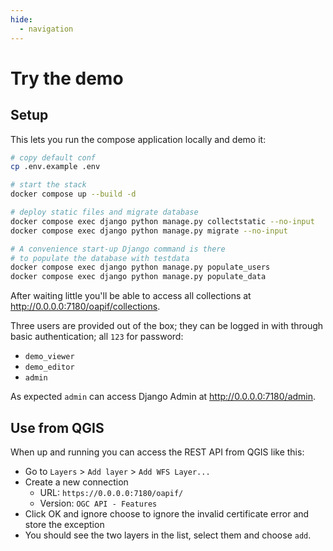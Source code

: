 ```yaml
---
hide:
  - navigation
---
```


# Try the demo

## Setup

This lets you run the compose application locally and demo it:

```bash
# copy default conf
cp .env.example .env

# start the stack
docker compose up --build -d

# deploy static files and migrate database
docker compose exec django python manage.py collectstatic --no-input
docker compose exec django python manage.py migrate --no-input

# A convenience start-up Django command is there
# to populate the database with testdata
docker compose exec django python manage.py populate_users
docker compose exec django python manage.py populate_data
```

After waiting little you'll be able to access all collections at http://0.0.0.0:7180/oapif/collections.

Three users are provided out of the box; they can be logged in with through basic authentication; all `123` for password:

- `demo_viewer`
- `demo_editor`
- `admin`

As expected `admin` can access Django Admin at http://0.0.0.0:7180/admin.

## Use from QGIS

When up and running you can access the REST API from QGIS like this:

- Go to `Layers` > `Add layer` > `Add WFS Layer...`
- Create a new connection
    - URL: `https://0.0.0.0:7180/oapif/`
    - Version: `OGC API - Features`
- Click OK and ignore choose to ignore the invalid certificate error and store the exception
- You should see the two layers in the list, select them and choose `add`.
